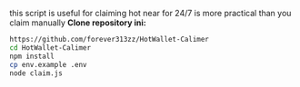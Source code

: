 this script is useful for claiming hot near for 24/7 is more practical than you claim manually
**Clone repository ini:**
   ```bash
   https://github.com/forever313zz/HotWallet-Calimer
cd HotWallet-Calimer
npm install
cp env.example .env
node claim.js
